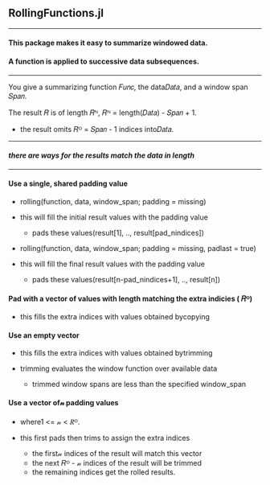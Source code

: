 ## RollingFunctions.jl

----

#### This package makes it easy to summarize windowed data.

#### A function is applied to successive data subsequences.

----

You give a summarizing function 𝐹𝑢𝑛𝑐, the data𝐷𝑎𝑡𝑎, and a window span 𝑆𝑝𝑎𝑛.  

The result  𝑅 is of length   𝑅ᴺ,   𝑅ᴺ = length(𝐷𝑎𝑡𝑎) - 𝑆𝑝𝑎𝑛 + 1.
- the result omits 𝑅ᴼ = 𝑆𝑝𝑎𝑛 - 1 indices into𝐷𝑎𝑡𝑎.

----

#### _there are ways for the results match the data in length_

----

#### Use a single, shared padding value

- rolling(function, data, window_span; padding = missing)
- this will fill the initial result values with the padding value
  - pads these values(result[1], .., result[pad_nindices])

- rolling(function, data, window_span; padding = missing, padlast = true)
- this will fill the final result values with the padding value
  - pads these values(result[n-pad_nindices+1], .., result[n])

#### Pad with a vector of values with length matching the extra indicies (  𝑅ᴼ)

- this fills the extra indices with values obtained bycopying

#### Use an empty vector

- this fills the extra indices with values obtained bytrimming

- trimming evaluates the window function over available data
  - trimmed window spans are less than the specified window_span

#### Use a vector of𝓃 padding values

- where1 <= 𝓃 <   𝑅ᴼ.

- this first pads then trims to assign the extra indices
  - the first𝓃 indices of the result will match this vector
  - the next  𝑅ᴼ - 𝓃 indices of the result will be trimmed
  - the remaining indices get the rolled results.

